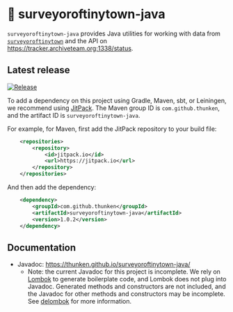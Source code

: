 # 📍 surveyoroftinytown-java

`surveyoroftinytown-java` provides Java utilities for working with data from [`surveyoroftinytown`](https://github.com/thunken/surveyoroftinytown) and the API on https://tracker.archiveteam.org:1338/status.


## Latest release

[![Release](https://jitpack.io/v/thunken/surveyoroftinytown-java.svg?style=flat-square)](https://github.com/thunken/surveyoroftinytown-java/releases)

To add a dependency on this project using Gradle, Maven, sbt, or Leiningen, we recommend using [JitPack](https://jitpack.io/#thunken/surveyoroftinytown-java/1.0.2). The Maven group ID is `com.github.thunken`, and the artifact ID is `surveyoroftinytown-java`.

For example, for Maven, first add the JitPack repository to your build file:
```xml
	<repositories>
		<repository>
		    <id>jitpack.io</id>
		    <url>https://jitpack.io</url>
		</repository>
	</repositories>
```

And then add the dependency:
```xml
	<dependency>
	    <groupId>com.github.thunken</groupId>
	    <artifactId>surveyoroftinytown-java</artifactId>
	    <version>1.0.2</version>
	</dependency>
```

## Documentation

* Javadoc: https://thunken.github.io/surveyoroftinytown-java/
  * Note: the current Javadoc for this project is incomplete. We rely on [Lombok](https://projectlombok.org/) to generate boilerplate code, and Lombok does not plug into Javadoc. Generated methods and constructors are not included, and the Javadoc for other methods and constructors may be incomplete. See [delombok](https://projectlombok.org/features/delombok) for more information.
